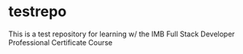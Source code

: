 # testrepo
This is a test repository for learning w/ the IMB Full Stack Developer Professional Certificate Course
